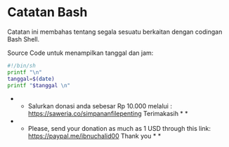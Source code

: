 # Catatan Bash

Catatan ini membahas tentang segala sesuatu berkaitan dengan codingan Bash Shell.

Source Code untuk menampilkan tanggal dan jam:

```bash
#!/bin/sh
printf "\n"
tanggal=$(date)
printf "$tanggal \n"
```






* * Salurkan donasi anda sebesar Rp 10.000 melalui : https://saweria.co/simpananfilepenting
Terimakasih * *

* * Please, send your donation as much as 1 USD through this link: https://paypal.me/ibnuchalid00
Thank you * *

